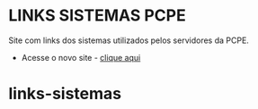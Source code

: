 # LINKS SISTEMAS PCPE

Site com links dos sistemas utilizados pelos servidores da PCPE.

- Acesse o novo site - [clique aqui](https://adan960.github.io/links-sistemas/)

# links-sistemas
